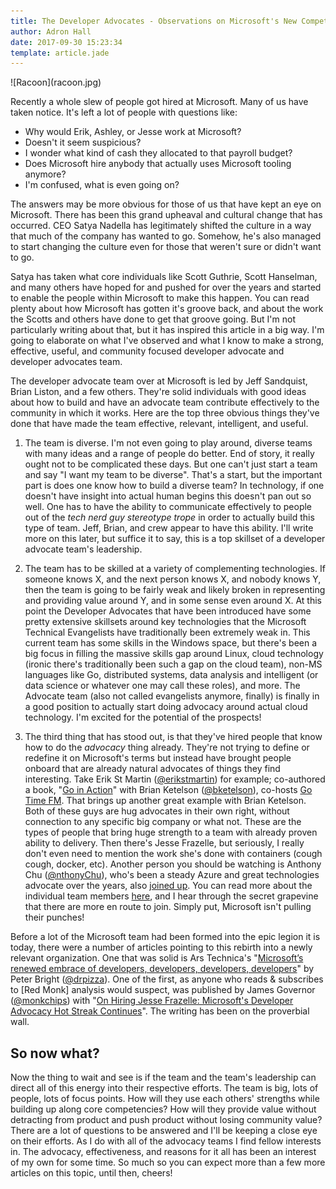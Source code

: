 ```yaml
---
title: The Developer Advocates - Observations on Microsoft's New Competence
author: Adron Hall
date: 2017-09-30 15:23:34
template: article.jade
---
```

<div class="image float-right">
    ![Racoon](racoon.jpg)
</div>

Recently a whole slew of people got hired at Microsoft. Many of us have taken notice. It's left a lot of people with questions like:

* Why would Erik, Ashley, or Jesse work at Microsoft?
* Doesn't it seem suspicious?
* I wonder what kind of cash they allocated to that payroll budget?
* Does Microsoft hire anybody that actually uses Microsoft tooling anymore?
* I'm confused, what is even going on?

The answers may be more obvious for those of us that have kept an eye on Microsoft. There has been this grand upheaval and cultural change that has occurred. CEO Satya Nadella has legitimately shifted the culture in a way that much of the company has wanted to go. Somehow, he's also managed to start changing the culture even for those that weren't sure or didn't want to go.

<span class="more"></span>

Satya has taken what core individuals like Scott Guthrie, Scott Hanselman, and many others have hoped for and pushed for over the years and started to enable the people within Microsoft to make this happen. You can read plenty about how Microsoft has gotten it's groove back, and about the work the Scotts and others have done to get that groove going. But I'm not particularly writing about that, but it has inspired this article in a big way. I'm going to elaborate on what I've observed and what I know to make a strong, effective, useful, and community focused developer advocate and developer advocates team.

The developer advocate team over at Microsoft is led by Jeff Sandquist, Brian Liston, and a few others. They're solid individuals with good ideas about how to build and have an advocate team contribute effectively to the community in which it works. Here are the top three obvious things they've done that have made the team effective, relevant, intelligent, and useful.

1. The team is diverse. I'm not even going to play around, diverse teams with many ideas and a range of people do better. End of story, it really ought not to be complicated these days. But one can't just start a team and say "I want my team to be diverse". That's a start, but the important part is does one know how to build a diverse team? In technology, if one doesn't have insight into actual human begins this doesn't pan out so well. One has to have the ability to communicate effectively to people out of the *tech nerd guy stereotype trope* in order to actually build this type of team. Jeff, Brian, and crew appear to have this ability. I'll write more on this later, but suffice it to say, this is a top skillset of a developer advocate team's leadership.

2. The team has to be skilled at a variety of complementing technologies. If someone knows X, and the next person knows X, and nobody knows Y, then the team is going to be fairly weak and likely broken in representing and providing value around Y, and in some sense even around X. At this point the Developer Advocates that have been introduced have some pretty extensive skillsets around key technologies that the Microsoft Technical Evangelists have traditionally been extremely weak in. This current team has some skills in the Windows space, but there's been a big focus in filling the massive skills gap around Linux, cloud technology (ironic there's traditionally been such a gap on the cloud team), non-MS languages like Go, distributed systems, data analysis and intelligent (or data science or whatever one may call these roles), and more. The Advocate team (also not called evangelists anymore, finally) is finally in a good position to actually start doing advocacy around actual cloud technology. I'm excited for the potential of the prospects!

3. The third thing that has stood out, is that they've hired people that know how to do the *advocacy* thing already. They're not trying to define or redefine it on Microsoft's terms but instead have brought people onboard that are already natural advocates of things they find interesting. Take Erik St Martin ([@erikstmartin](https://twitter.com/erikstmartin)) for example; co-authored a book, "[Go in Action](https://www.manning.com/books/go-in-action)" with Brian Ketelson ([@bketelson](https://twitter.com/bketelson)), co-hosts [Go Time FM](https://twitter.com/gotimefm). That brings up another great example with Brian Ketelson. Both of these guys are hug advocates in their own right, without connection to any specific big company or what not. These are the types of people that bring huge strength to a team with already proven ability to delivery. Then there's Jesse Frazelle, but seriously, I really don't even need to mention the work she's done with containers (cough cough, docker, etc). Another person you should be watching is Anthony Chu ([@nthonyChu](https://twitter.com/nthonyChu)), who's been a steady Azure and great technologies advocate over the years, also [joined up](https://anthonychu.ca/post/joining-microsoft-cloud-developer-advocate/). You can read more about the individual team members [here](), and I hear through the secret grapevine that there are more en route to join. Simply put, Microsoft isn't pulling their punches!

Before a lot of the Microsoft team had been formed into the epic legion it is today, there were a number of articles pointing to this rebirth into a newly relevant organization. One that was solid is Ars Technica's "[Microsoft’s renewed embrace of developers, developers, developers, developers](https://arstechnica.com/information-technology/2017/05/microsofts-renewed-embrace-of-developers-developers-developers-developers/)" by Peter Bright ([@drpizza](https://twitter.com/drpizza)). One of the first, as anyone who reads & subscribes to [Red Monk] analysis would suspect, was published by James Governor ([@monkchips](https://twitter.com/monkchips)) with "[On Hiring Jesse Frazelle: Microsoft's Developer Advocacy Hot Streak Continues](http://redmonk.com/jgovernor/2017/09/06/on-hiring-jessie-frazelle-microsofts-developer-advocacy-hot-streak-continues/)". The writing has been on the proverbial wall.

## So now what?

Now the thing to wait and see is if the team and the team's leadership can direct all of this energy into their respective efforts. The team is big, lots of people, lots of focus points. How will they use each others' strengths while building up along core competencies? How will they provide value without detracting from product and push product without losing community value? There are a lot of questions to be answered and I'll be keeping a close eye on their efforts. As I do with all of the advocacy teams I find fellow interests in. The advocacy, effectiveness, and reasons for it all has been an interest of my own for some time. So much so you can expect more than a few more articles on this topic, until then, cheers!
